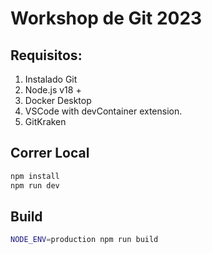 # Workshop de Git 2023
## Requisitos:
1. Instalado Git
2. Node.js v18 +
3. Docker Desktop
4. VSCode with devContainer extension.
5. GitKraken

## Correr Local
```bash
npm install
npm run dev
```

## Build
```bash
NODE_ENV=production npm run build
```